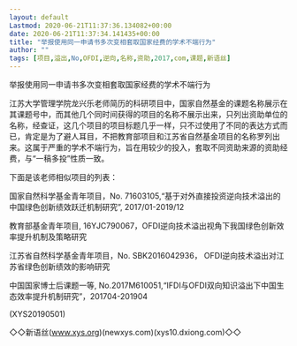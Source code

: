 ```yaml
---
layout: default
Lastmod: 2020-06-21T11:37:36.134082+00:00
date: 2020-06-21T11:37:34.141435+00:00
title: "举报使用同一申请书多次变相套取国家经费的学术不端行为"
author: ""
tags: [项目,溢出,No,OFDI,逆向,名称,资助,2017,com,课题,新语丝]
---
```


举报使用同一申请书多次变相套取国家经费的学术不端行为

江苏大学管理学院龙兴乐老师简历的科研项目中，国家自然基金的课题名称展示在其课题号中，而其他几个同时间获得的项目的名称不展示出来，只列出资助单位的名称，经查证，这几个项目的项目标题几乎一样，只不过使用了不同的表达方式而已，肯定是为了避人耳目，不把教育部项目和江苏省自然基金项目的名称罗列出来。这属于严重的学术不端行为，旨在用较少的投入，套取不同资助来源的资助经费，与“一稿多投”性质一致。

下面是该老师相似项目的列表：

国家自然科学基金青年项目，No. 71603105,“基于对外直接投资逆向技术溢出的中国绿色创新绩效跃迁机制研究”, 2017/01-2019/12

教育部基金青年项目, 16YJC790067，OFDI逆向技术溢出视角下我国绿色创新效率提升机制及策略研究

江苏省自然科学基金青年项目，No. SBK2016042936， OFDI逆向技术溢出对江苏省绿色创新绩效的影响研究

中国国家博士后课题一等, No.2017M610051,“IFDI与OFDI双向知识溢出下中国生态效率提升机制研究”，201704-201904

(XYS20190501)

◇◇新语丝(www.xys.org)(newxys.com)(xys10.dxiong.com)◇◇

